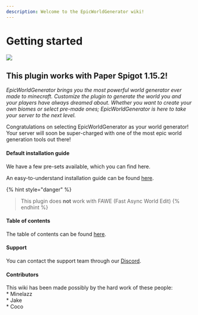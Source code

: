 ```yaml
---
description: Welcome to the EpicWorldGenerator wiki!
---
```


# Getting started

![](http://i.imgur.com/H6kA9jQ.png)

## This plugin works with Paper Spigot 1.15.2!

_EpicWorldGenerator brings you the most powerful world generator ever made to minecraft. Customize the plugin to generate the world you and your players have always dreamed about. Whether you want to create your own biomes or select pre-made ones; EpicWorldGenerator is here to take your server to the next level._

Congratulations on selecting EpicWorldGenerator as your world generator! Your server will soon be super-charged with one of the most epic world generation tools out there!

#### Default installation guide

We have a few pre-sets available, which you can find here.

An easy-to-understand installation guide can be found [here](https://docs.dynamic-bytes.com/beginner/basic-installation).

{% hint style="danger" %}
> This plugin does **not** work with FAWE \(Fast Async World Edit\)
{% endhint %}

#### Table of contents

The table of contents can be found [here](https://docs.dynamic-bytes.com/table-of-contents).

#### Support

You can contact the support team through our [Discord](https://discord.gg/Jq3ecb3).

#### Contributors

This wiki has been made possibly by the hard work of these people:  
\* Minelazz  
\* Jake  
\* Coco

